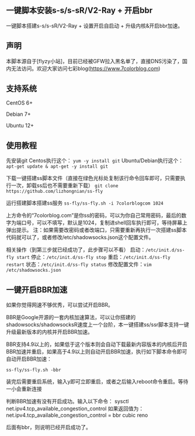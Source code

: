 一键脚本安装s-s/s-sR/V2-Ray + 开启bbr
---

一键脚本搭建s-s/s-sR/V2-Ray + 设置开启自启动 + 升级内核&开启bbr加速。

## 声明
本脚本源自于[flyzy小站]，目前已经被GFW拉入黑名单了，直接DNS污染了，国内无法访问。欢迎大家访问七彩blog(https://www.7colorblog.com)

## 支持系统
CentOS 6+

Debian 7+

Ubuntu 12+

## 使用教程
先安装git
Centos执行这个： `yum -y install git`
Ubuntu/Debian执行这个： `apt-get update & apt-get -y install git`

下载一键搭建ss脚本文件（直接在绿色光标处复制该行命令回车即可，只需要执行一次，卸载ss后也不需要重新下载）
`git clone https://github.com/lizhongnian/ss-fly`

运行搭建脚本搭建ss服务
`ss-fly/ss-fly.sh -i 7colorblogcom 1024`

上方命令的“7colorblog.com”是你ss的密码，可以为你自己常用密码，最后的数字为端口号，可以不填写，默认是1024，复制进shell回车执行即可，等待屏幕上弹出提示。
注：如果需要改密码或者改端口，只需要重新再执行一次搭建ss脚本代码就可以了，或者修改/etc/shadowsocks.json这个配置文件。

相关操作（到第三步就已经成功了，此步骤可以不看）
启动：`/etc/init.d/ss-fly start`
停止：`/etc/init.d/ss-fly stop`
重启：`/etc/init.d/ss-fly restart`
状态：`/etc/init.d/ss-fly status`
修改配置文件：`vim /etc/shadowsocks.json`


## 一键开启BBR加速
如果你觉得网速不够优秀，可以尝试开启BBR。

BBR是Google开源的一套内核加速算法，可以让你搭建的shadowsocks/shadowsocksR速度上一个台阶，本一键搭建ss/ssr脚本支持一键升级最新版本的内核并开启BBR加速。

BBR支持4.9以上的，如果低于这个版本则会自动下载最新内容版本的内核后开启BBR加速并重启，如果高于4.9以上则自动开启BBR加速，执行如下脚本命令即可自动开启BBR加速：

`ss-fly/ss-fly.sh -bbr`


装完后需要重启系统，输入y即可立即重启，或者之后输入reboot命令重启。等待一小会重新连接

判断BBR加速有没有开启成功。输入以下命令：
sysctl net.ipv4.tcp_available_congestion_control
如果返回值为：
net.ipv4.tcp_available_congestion_control = bbr cubic reno

后面有bbr，则说明已经开启成功了。



